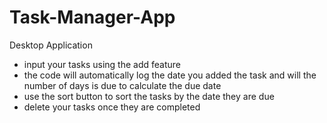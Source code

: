 # Task-Manager-App
Desktop Application
- input your tasks using the add feature
- the code will automatically log the date you added the task and will the number of days is due to calculate the due date
- use the sort button to sort the tasks by the date they are due
- delete your tasks once they are completed
